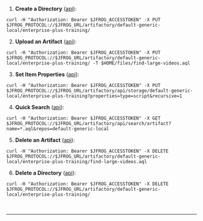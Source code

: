 
1. **Create a Directory** ([api](https://www.jfrog.com/confluence/display/JFROG/Artifactory+REST+API#ArtifactoryRESTAPI-CreateDirectory)):  
  ```execute
  curl -H "Authorization: Bearer $JFROG_ACCESSTOKEN" -X PUT $JFROG_PROTOCOL://$JFROG_URL/artifactory/default-generic-local/enterprise-plus-training/
  ```

2. **Upload an Artifact** ([api](https://www.jfrog.com/confluence/display/JFROG/Artifactory+REST+API#ArtifactoryRESTAPI-DeployArtifact)):    
  ```execute
  curl -H "Authorization: Bearer $JFROG_ACCESSTOKEN" -X PUT $JFROG_PROTOCOL://$JFROG_URL/artifactory/default-generic-local/enterprise-plus-training/ -T $HOME/files/find-large-videos.aql
  ```
  

3. **Set Item Properties** ([api](https://www.jfrog.com/confluence/display/JFROG/Artifactory+REST+API#ArtifactoryRESTAPI-SetItemProperties)):  
  ```execute
  curl -H "Authorization: Bearer $JFROG_ACCESSTOKEN" -X PUT $JFROG_PROTOCOL://$JFROG_URL/artifactory/api/storage/default-generic-local/enterprise-plus-training?properties=type=script&recursive=1
  ```


4. **Quick Search** ([api]("https://www.jfrog.com/confluence/display/JFROG/Artifactory+REST+API#ArtifactoryRESTAPI-ArtifactSearch(QuickSearch)")):  
  ```execute
  curl -H "Authorization: Bearer $JFROG_ACCESSTOKEN" -X GET $JFROG_PROTOCOL://$JFROG_URL/artifactory/api/search/artifact?name=*.aql&repos=default-generic-local
  ```

5. **Delete an Artifact** ([api](https://www.jfrog.com/confluence/display/JFROG/Artifactory+REST+API#ArtifactoryRESTAPI-DeleteItem)):  
  ```execute
  curl -H "Authorization: Bearer $JFROG_ACCESSTOKEN" -X DELETE $JFROG_PROTOCOL://$JFROG_URL/artifactory/default-generic-local/enterprise-plus-training/find-large-videos.aql
  ```

6. **Delete a Directory** ([api](https://www.jfrog.com/confluence/display/JFROG/Artifactory+REST+API#ArtifactoryRESTAPI-DeleteItem)):  
  ```execute
  curl -H "Authorization: Bearer $JFROG_ACCESSTOKEN" -X DELETE $JFROG_PROTOCOL://$JFROG_URL/artifactory/default-generic-local/enterprise-plus-training/
  ```

<br/>

---